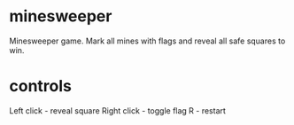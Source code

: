 # minesweeper

Minesweeper game. Mark all mines with flags and reveal all safe squares to win.

# controls

Left click - reveal square
Right click - toggle flag
R - restart 
